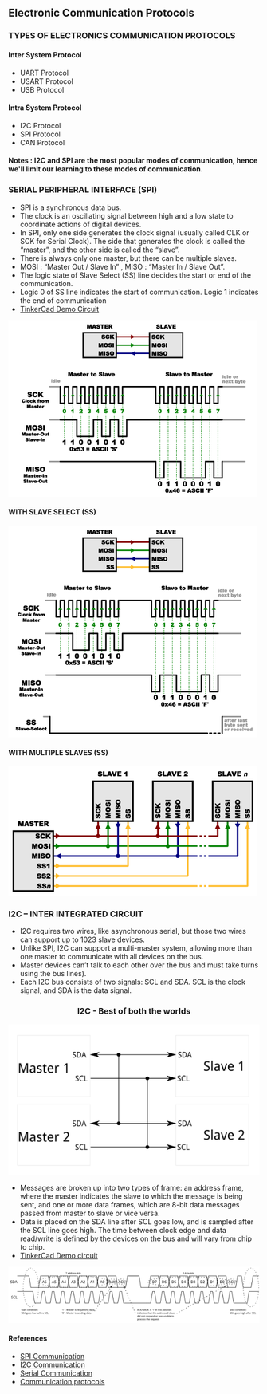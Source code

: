 ## Electronic Communication Protocols

### TYPES OF ELECTRONICS COMMUNICATION PROTOCOLS
#### Inter System Protocol
* UART Protocol
* USART Protocol
* USB Protocol
 
#### Intra System Protocol
* I2C Protocol
* SPI Protocol
* CAN Protocol

#### Notes : I2C and SPI are the most popular modes of communication, hence we'll limit our learning to these modes of communication.

### SERIAL PERIPHERAL INTERFACE (SPI)
* SPI is a synchronous data bus.
* The clock is an oscillating signal between high and a low state to coordinate actions of digital devices.
* In SPI, only one side generates the clock signal (usually called CLK or SCK for Serial Clock). The side that generates the clock is called the “master”, and the other side is called the “slave”. 
* There is always only one master, but there can be multiple slaves.
* MOSI : “Master Out / Slave In” , MISO : “Master In / Slave Out”.
* The logic state of Slave Select (SS) line decides the start or end of the communication.
* Logic 0 of SS line indicates the start of communication. Logic 1 indicates the end of communication
* [TinkerCad Demo Circuit](https://www.tinkercad.com/things/arl9I4kTaky)

![image](https://github.com/CFI-Electronics-Club/Dev-Board-Documentation/blob/main/Getting%20Started/Images/SPI_1.png)

#### WITH SLAVE SELECT (SS)
![image](https://github.com/CFI-Electronics-Club/Dev-Board-Documentation/blob/main/Getting%20Started/Images/SPI_2.png)

#### WITH MULTIPLE SLAVES (SS)
![image](https://github.com/CFI-Electronics-Club/Dev-Board-Documentation/blob/main/Getting%20Started/Images/SPI_3.png)

### I2C – INTER INTEGRATED CIRCUIT
* I2C requires two wires, like asynchronous serial, but those two wires can support up to 1023 slave devices.
* Unlike SPI, I2C can support a multi-master system, allowing more than one master to communicate with all devices on the bus.
* Master devices can’t talk to each other over the bus and must take turns using the bus lines).
* Each I2C bus consists of two signals: SCL and SDA. SCL is the clock signal, and SDA is the data signal.

### <center> I2C - Best of both the worlds </center>
![image](https://github.com/CFI-Electronics-Club/Dev-Board-Documentation/blob/main/Getting%20Started/Images/I2C_1.png)

* Messages are broken up into two types of frame: an address frame, where the master indicates the slave to which the message is being sent, and one or more data frames, which are 8-bit data messages passed from master to slave or vice versa.
* Data is placed on the SDA line after SCL goes low, and is sampled after the SCL line goes high. The time between clock edge and data read/write is defined by the devices on the bus and will vary from chip to chip.
* [TinkerCad Demo circuit](https://www.tinkercad.com/things/0FCV1HViwDR)

![image](https://github.com/CFI-Electronics-Club/Dev-Board-Documentation/blob/main/Getting%20Started/Images/I2C_2.png)

#### References
* [SPI Communication](https://learn.sparkfun.com/tutorials/serial-peripheral-interface-spi)
* [I2C Communication](https://learn.sparkfun.com/tutorials/i2c)
* [Serial Communication](https://learn.sparkfun.com/tutorials/serial-communication/rules-of-serial)
* [Communication protocols](https://www.elprocus.com/communication-protocols/)
